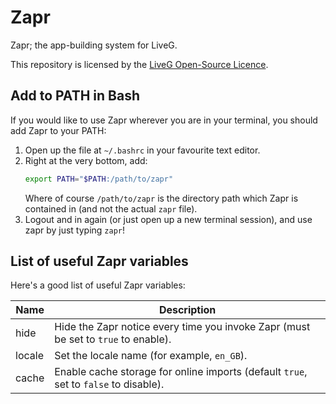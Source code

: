 # Zapr
Zapr; the app-building system for LiveG.

This repository is licensed by the [LiveG Open-Source Licence](https://github.com/LiveG-Development/Zapr/blob/master/LICENCE.md).

## Add to PATH in Bash
If you would like to use Zapr wherever you are in your terminal, you should add Zapr to your PATH:

1. Open up the file at `~/.bashrc` in your favourite text editor.
2. Right at the very bottom, add:
    ```bash
    export PATH="$PATH:/path/to/zapr"
    ```
    Where of course `/path/to/zapr` is the directory path which Zapr is contained in (and not the actual `zapr` file).
3. Logout and in again (or just open up a new terminal session), and use zapr by just typing `zapr`!

## List of useful Zapr variables
Here's a good list of useful Zapr variables:

| Name      | Description                                                                          |
|-----------|--------------------------------------------------------------------------------------|
| hide      | Hide the Zapr notice every time you invoke Zapr (must be set to `true` to enable).   |
| locale    | Set the locale name (for example, `en_GB`).                                          |
| cache     | Enable cache storage for online imports (default `true`, set to `false` to disable). |